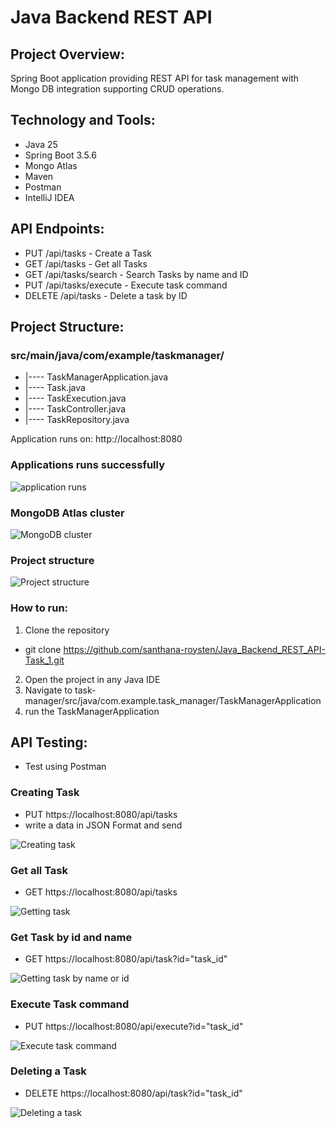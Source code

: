 # Java Backend REST API

## Project Overview:
Spring Boot application providing REST API for task management with Mongo DB integration supporting CRUD operations.

## Technology and Tools:
- Java 25
- Spring Boot 3.5.6
- Mongo Atlas
- Maven
- Postman
- IntelliJ IDEA

## API Endpoints:
- PUT /api/tasks - Create a Task
- GET /api/tasks - Get all Tasks
- GET /api/tasks/search - Search Tasks by name and ID
- PUT /api/tasks/execute - Execute task command
- DELETE /api/tasks - Delete a task by ID

## Project Structure:
### src/main/java/com/example/taskmanager/
- |---- TaskManagerApplication.java
- |---- Task.java 
- |---- TaskExecution.java
- |---- TaskController.java
- |---- TaskRepository.java

Application runs on: http://localhost:8080

### Applications runs successfully
![application runs]( api_testing_screenshots/connectionsuccess.png)
### MongoDB Atlas cluster
![MongoDB cluster](api_testing_screenshots/mongodbcluster.png)
### Project structure
![Project structure](api_testing_screenshots/Projectstructure.png)

### How to run:
1. Clone the repository
- git clone https://github.com/santhana-roysten/Java_Backend_REST_API-Task_1.git
2. Open the project in any Java IDE
3. Navigate to task-manager/src/java/com.example.task_manager/TaskManagerApplication
4. run the TaskManagerApplication

## API Testing:
- Test using Postman 
### Creating Task
- PUT https://localhost:8080/api/tasks
- write a data in JSON Format and send

![Creating task](api_testing_screenshots/creatingtask.png)
### Get all Task
- GET https://localhost:8080/api/tasks

![Getting task](api_testing_screenshots/Testsearch.png)
### Get Task by id and name
- GET https://localhost:8080/api/task?id="task_id"

![Getting task by name or id](api_testing_screenshots/searchbyid.png)
### Execute Task command
- PUT https://localhost:8080/api/execute?id="task_id"

![Execute task command](api_testing_screenshots/testexecute.png)
### Deleting a Task
- DELETE https://localhost:8080/api/task?id="task_id"

![Deleting a task](api_testing_screenshots/testdelete.png)



